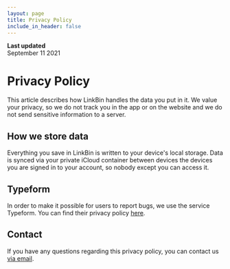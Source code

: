 ```yaml
---
layout: page
title: Privacy Policy
include_in_header: false
---
```


**Last updated**  
September 11 2021

# Privacy Policy

This article describes how LinkBin handles the data you put in it. We value your privacy, so we do not track you in the app or on the website and we do not send sensitive information to a server.

## How we store data

Everything you save in LinkBin is written to your device's local storage. Data is synced via your private iCloud container between devices the devices you are signed in to your account, so nobody except you can access it.

## Typeform

In order to make it possible for users to report bugs, we use the service Typeform. You can find their privacy policy [here](https://admin.typeform.com/to/dwk6gt).

## Contact

If you have any questions regarding this privacy policy, you can contact us [via email](mailto:david.haydl@gmail.com).